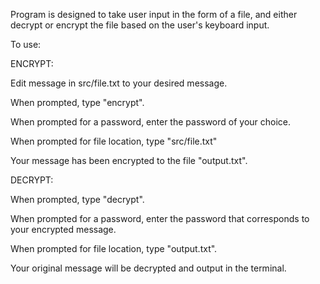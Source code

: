 Program is designed to take user input in the form of a file, and either decrypt or encrypt the file based on the user's keyboard input.

To use:


ENCRYPT: 

Edit message in src/file.txt to your desired message.

When prompted, type "encrypt".

When prompted for a password, enter the password of your choice. 

When prompted for file location, type "src/file.txt"


Your message has been encrypted to the file "output.txt".


DECRYPT:

When prompted, type "decrypt".

When prompted for a password, enter the password that corresponds to your encrypted message.

When prompted for file location, type "output.txt".


Your original message will be decrypted and output in the terminal.
